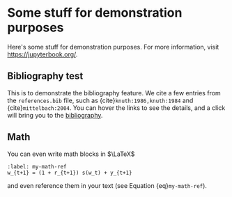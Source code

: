 # Some stuff for demonstration purposes

Here's some stuff for demonstration purposes.
For more information, visit https://jupyterbook.org/.

## Bibliography test

This is to demonstrate the bibliography feature.
We cite a few entries from the `references.bib` file, such as {cite}`knuth:1986,knuth:1984` and {cite}`mittelbach:2004`.
You can hover the links to see the details, and a click will bring you to the [bibliography](bibliography.md).

## Math

You can even write math blocks in $\LaTeX$

```{math}
:label: my-math-ref
w_{t+1} = (1 + r_{t+1}) s(w_t) + y_{t+1}
```

and even reference them in your text (see Equation {eq}`my-math-ref`).
